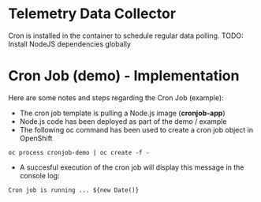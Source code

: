 # Telemetry Data Collector

Cron is installed in the container to schedule regular data polling.
TODO: Install NodeJS dependencies globally

# Cron Job (demo) - Implementation

Here are some notes and steps regarding the Cron Job (example):
* The cron job template is pulling a Node.js image (**cronjob-app**)
* Node.js code has been deployed as part of the demo / example
* The following oc command has been used to create a cron job object in OpenShift 
```
oc process cronjob-demo | oc create -f -
```
* A succesful execution of the cron job will display this message in the console log:
```
Cron job is running ... ${new Date()}
```